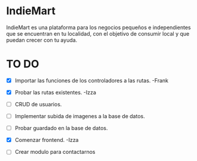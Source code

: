 # IndieMart
IndieMart es una plataforma para los negocios pequeños e independientes que se encuentran en tu localidad, con el objetivo de consumir local y que puedan crecer con tu ayuda.
# TO DO
- [x] Importar las funciones de los controladores a las rutas. -Frank
- [x] Probar las rutas existentes. -Izza
- [ ] CRUD de usuarios.
- [ ] Implementar subida de imagenes a la base de datos.
- [ ] Probar guardado en la base de datos.
- [x] Comenzar frontend. -Izza
- [ ] Crear modulo para contactarnos

